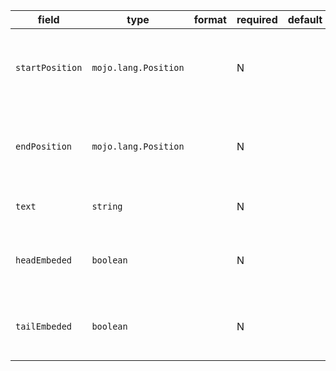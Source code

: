 | field | type | format | required | default | description |
|---|---|---|---|---|---|
| `startPosition` | `mojo.lang.Position` |  | N |  | position of first character belonging to the Document |
| `endPosition` | `mojo.lang.Position` |  | N |  | position of first character immediately after the Document |
| `text` | `string` |  | N |  | the content of the block comment |
| `headEmbeded` | `boolean` |  | N |  | the head /* is after some code in the same line |
| `tailEmbeded` | `boolean` |  | N |  | the tail */ is before some code in the same line |
